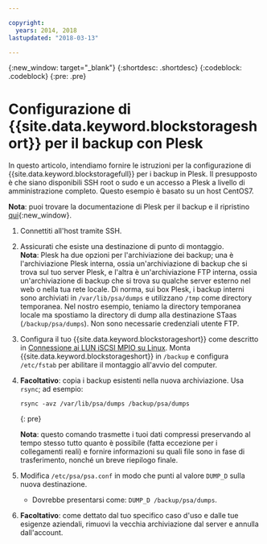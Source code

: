 ```yaml
---

copyright:
  years: 2014, 2018
lastupdated: "2018-03-13"

---
```

{:new_window: target="_blank"}
{:shortdesc: .shortdesc}
{:codeblock: .codeblock}
{:pre: .pre}
 
# Configurazione di {{site.data.keyword.blockstorageshort}} per il backup con Plesk

In questo articolo, intendiamo fornire le istruzioni per la configurazione di {{site.data.keyword.blockstoragefull}} per i backup in Plesk. Il presupposto è che siano disponibili SSH root o sudo e un accesso a Plesk a livello di amministrazione completo. Questo esempio è basato su un host CentOS7.

**Nota**: puoi trovare la documentazione di Plesk per il backup e il ripristino [qui](https://docs.plesk.com/en-US/12.5/administrator-guide/backing-up-and-restoration.59256/){:new_window}.

1. Connettiti all'host tramite SSH.

2. Assicurati che esiste una destinazione di punto di montaggio. <br />
   **Nota**: Plesk ha due opzioni per l'archiviazione dei backup; una è l'archiviazione Plesk interna, ossia un'archiviazione di backup che si trova sul tuo server Plesk, e l'altra è un'archiviazione FTP interna, ossia un'archiviazione di backup che si trova su qualche server esterno nel web o nella tua rete locale. Di norma, sui box Plesk, i backup interni sono archiviati in `/var/lib/psa/dumps` e utilizzano `/tmp` come directory temporanea. Nel nostro esempio, teniamo la directory temporanea locale ma spostiamo la directory di dump alla destinazione STaas (`/backup/psa/dumps`). Non sono necessarie credenziali utente FTP.
   
3. Configura il tuo {{site.data.keyword.blockstorageshort}} come descritto in [Connessione ai LUN iSCSI MPIO su Linux](accessing_block_storage_linux.html). Monta {{site.data.keyword.blockstorageshort}} in `/backup` e configura `/etc/fstab` per abilitare il montaggio all'avvio del computer.

4. **Facoltativo**: copia i backup esistenti nella nuova archiviazione. Usa `rsync`; ad esempio:
   ```
   rsync -avz /var/lib/psa/dumps /backup/psa/dumps
   ```
   {: pre}
    
    **Nota**: questo comando trasmette i tuoi dati compressi preservando al tempo stesso tutto quanto è possibile (fatta eccezione per i collegamenti reali) e fornire informazioni su quali file sono in fase di trasferimento, nonché un breve riepilogo finale.
    
5. Modifica `/etc/psa/psa.conf` in modo che punti al valore `DUMP_D` sulla nuova destinazione. 
    -  Dovrebbe presentarsi come: `DUMP_D /backup/psa/dumps`. 

6. **Facoltativo**: come dettato dal tuo specifico caso d'uso e dalle tue esigenze aziendali, rimuovi la vecchia archiviazione dal server e annulla dall'account.


